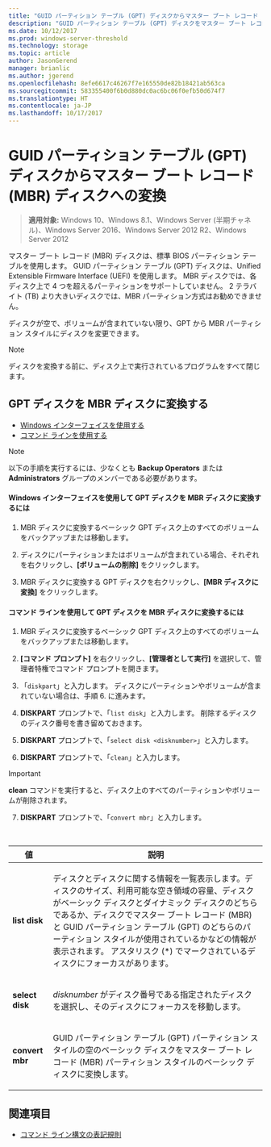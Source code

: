 ```yaml
---
title: "GUID パーティション テーブル (GPT) ディスクからマスター ブート レコード (MBR) ディスクへの変換"
description: "GUID パーティション テーブル (GPT) ディスクをマスター ブート レコード (MBR) パーティション スタイルのディスクに変換する方法について説明します。"
ms.date: 10/12/2017
ms.prod: windows-server-threshold
ms.technology: storage
ms.topic: article
author: JasonGerend
manager: brianlic
ms.author: jgerend
ms.openlocfilehash: 8efe6617c46267f7e165550de82b18421ab563ca
ms.sourcegitcommit: 583355400f6b0d880dc0ac6bc06f0efb50d674f7
ms.translationtype: HT
ms.contentlocale: ja-JP
ms.lasthandoff: 10/17/2017
---
```

# <a name="change-a-guid-partition-table-gpt-disk-into-a-master-boot-record-mbr-disk"></a>GUID パーティション テーブル (GPT) ディスクからマスター ブート レコード (MBR) ディスクへの変換

> **適用対象:** Windows 10、Windows 8.1、Windows Server (半期チャネル)、Windows Server 2016、Windows Server 2012 R2、Windows Server 2012

マスター ブート レコード (MBR) ディスクは、標準 BIOS パーティション テーブルを使用します。 GUID パーティション テーブル (GPT) ディスクは、Unified Extensible Firmware Interface (UEFI) を使用します。 MBR ディスクでは、各ディスク上で 4 つを超えるパーティションをサポートしていません。 2 テラバイト (TB) より大きいディスクでは、MBR パーティション方式はお勧めできません。

ディスクが空で、ボリュームが含まれていない限り、GPT から MBR パーティション スタイルにディスクを変更できます。

> [!NOTE]
> ディスクを変換する前に、ディスク上で実行されているプログラムをすべて閉じます。

<a name="changing-a-gpt-disk-into-an-mbr-disk"></a>GPT ディスクを MBR ディスクに変換する
-------------------------------------------------------

-   [Windows インターフェイスを使用する](#BKMK_WINUI)
-   [コマンド ラインを使用する](#BKMK_CMD)

> [!NOTE]
> 以下の手順を実行するには、少なくとも **Backup Operators** または **Administrators** グループのメンバーである必要があります。

 <a id="BKMK_WINUI"></a>
#### <a name="to-change-a-gpt-disk-into-an-mbr-disk-using-the-windows-interface"></a>Windows インターフェイスを使用して GPT ディスクを MBR ディスクに変換するには

1.  MBR ディスクに変換するベーシック GPT ディスク上のすべてのボリュームをバックアップまたは移動します。

2.  ディスクにパーティションまたはボリュームが含まれている場合、それぞれを右クリックし、**[ボリュームの削除]** をクリックします。

3.  MBR ディスクに変換する GPT ディスクを右クリックし、**[MBR ディスクに変換]** をクリックします。

 <a id="BKMK_CMD"></a>
#### <a name="to-change-a-gpt-disk-into-an-mbr-disk-using-a-command-line"></a>コマンド ラインを使用して GPT ディスクを MBR ディスクに変換するには

1.  MBR ディスクに変換するベーシック GPT ディスク上のすべてのボリュームをバックアップまたは移動します。

2.  **[コマンド プロンプト]** を右クリックし、**[管理者として実行]** を選択して、管理者特権でコマンド プロンプトを開きます。

3. 「`diskpart`」と入力します。 ディスクにパーティションやボリュームが含まれていない場合は、手順 6. に進みます。

4.  **DISKPART** プロンプトで、「`list disk`」と入力します。 削除するディスクのディスク番号を書き留めておきます。

5.  **DISKPART** プロンプトで、「`select disk <disknumber>`」と入力します。

6.  **DISKPART** プロンプトで、「`clean`」と入力します。

> [!IMPORTANT]
> **clean** コマンドを実行すると、ディスク上のすべてのパーティションやボリュームが削除されます。

7.  **DISKPART** プロンプトで、「`convert mbr`」と入力します。

<br />

| 値 | 説明 |
| --- | --- |
| <p>**list disk**</p> | <p>ディスクとディスクに関する情報を一覧表示します。ディスクのサイズ、利用可能な空き領域の容量、ディスクがベーシック ディスクとダイナミック ディスクのどちらであるか、ディスクでマスター ブート レコード (MBR) と GUID パーティション テーブル (GPT) のどちらのパーティション スタイルが使用されているかなどの情報が表示されます。 アスタリスク (*) でマークされているディスクにフォーカスがあります。</p> |
| <p>**select disk**</p> | <p><em>disknumber</em> がディスク番号である指定されたディスクを選択し、そのディスクにフォーカスを移動します。</p> | <p>**clean**</p> | <p>フォーカスのあるディスクからすべてのパーティションまたはボリュームを削除します。</p> |
| <p>**convert mbr**</p> | <p>GUID パーティション テーブル (GPT) パーティション スタイルの空のベーシック ディスクをマスター ブート レコード (MBR) パーティション スタイルのベーシック ディスクに変換します。</p>

## <a name="see-also"></a>関連項目

-   [コマンド ライン構文の表記規則](https://technet.microsoft.com/library/cc742449(v=ws.11).aspx)


